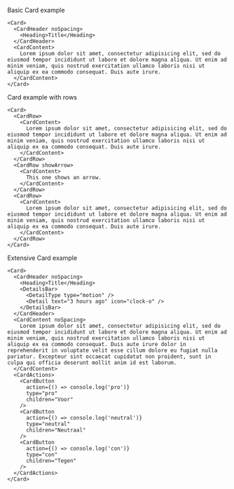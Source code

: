 Basic Card example

    <Card>
      <CardHeader noSpacing>
        <Heading>Title</Heading>
      </CardHeader>
      <CardContent>
        Lorem ipsum dolor sit amet, consectetur adipisicing elit, sed do eiusmod tempor incididunt ut labore et dolore magna aliqua. Ut enim ad minim veniam, quis nostrud exercitation ullamco laboris nisi ut aliquip ex ea commodo consequat. Duis aute irure.
      </CardContent>
    </Card>

Card example with rows

    <Card>
      <CardRow>
        <CardContent>
          Lorem ipsum dolor sit amet, consectetur adipisicing elit, sed do eiusmod tempor incididunt ut labore et dolore magna aliqua. Ut enim ad minim veniam, quis nostrud exercitation ullamco laboris nisi ut aliquip ex ea commodo consequat. Duis aute irure.
        </CardContent>
      </CardRow>
      <CardRow showArrow>
        <CardContent>
          This one shows an arrow.
        </CardContent>
      </CardRow>
      <CardRow>
        <CardContent>
          Lorem ipsum dolor sit amet, consectetur adipisicing elit, sed do eiusmod tempor incididunt ut labore et dolore magna aliqua. Ut enim ad minim veniam, quis nostrud exercitation ullamco laboris nisi ut aliquip ex ea commodo consequat. Duis aute irure.
        </CardContent>
      </CardRow>
    </Card>

Extensive Card example

    <Card>
      <CardHeader noSpacing>
        <Heading>Title</Heading>
        <DetailsBar>
          <DetailType type="motion" />
          <Detail text="3 hours ago" icon="clock-o" />
        </DetailsBar>
      </CardHeader>
      <CardContent noSpacing>
        Lorem ipsum dolor sit amet, consectetur adipisicing elit, sed do eiusmod tempor incididunt ut labore et dolore magna aliqua. Ut enim ad minim veniam, quis nostrud exercitation ullamco laboris nisi ut aliquip ex ea commodo consequat. Duis aute irure dolor in reprehenderit in voluptate velit esse cillum dolore eu fugiat nulla pariatur. Excepteur sint occaecat cupidatat non proident, sunt in culpa qui officia deserunt mollit anim id est laborum.
      </CardContent>
      <CardActions>
        <CardButton
          action={() => console.log('pro')}
          type="pro"
          children="Voor"
        />
        <CardButton
          action={() => console.log('neutral')}
          type="neutral"
          children="Neutraal"
        />
        <CardButton
          action={() => console.log('con')}
          type="con"
          children="Tegen"
        />
      </CardActions>
    </Card>
